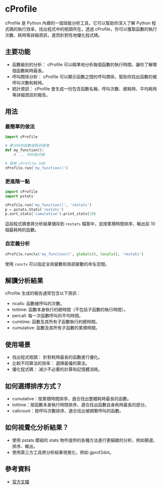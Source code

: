 # cProfile
cProfile 是 Python 內建的一個效能分析工具，它可以幫助你深入了解 Python 程式碼的執行效率，找出程式中的瓶頸所在。透過 cProfile，你可以獲取函數的執行次數、耗時等詳細資訊，進而針對性地優化程式碼。

## 主要功能
- 函數級別的分析： cProfile 可以精準地分析每個函數的執行時間，讓你了解哪個函數耗時最長。
- 呼叫關係分析： cProfile 可以顯示函數之間的呼叫關係，幫助你找出函數的被呼叫次數和耗時。
- 統計資訊： cProfile 會生成一份包含函數名稱、呼叫次數、總耗時、平均耗時等詳細資訊的報告。

## 用法

### 最簡單的做法
```py
import cProfile

# 要分析的函數或程式碼塊
def my_function():
    # ... 你的程式碼

# 使用 cProfile 分析
cProfile.run('my_function()')
```
### 更進階一點
```py
import cProfile
import pstats

cProfile.run('my_function()', 'restats')
p = pstats.Stats('restats')
p.sort_stats('cumulative').print_stats(10)
```
這段程式碼會將分析結果儲存到 `restats` 檔案中，並按累積時間排序，輸出前 10 個最耗時的函數。
### 自定義分析
```py
cProfile.runctx('my_function()', globals(), locals(), 'restats')
```
使用 `runctx` 可以指定全局變數和局部變數的命名空間。

## 解讀分析結果
cProfile 生成的報告通常包含以下資訊：
- ncalls: 函數被呼叫的次數。
- tottime: 函數本身執行的總時間（不包括子函數的執行時間）。
- percall: 每一次函數呼叫的平均時間。
- cumtime: 函數及其所有子函數執行的總時間。
- cumulative: 函數及其所有子函數的累積時間。

## 使用場景
- 找出程式瓶頸： 針對耗時最長的函數進行優化。
- 比較不同算法的效率： 選擇最優的算法。
- 優化程式碼： 減少不必要的計算和記憶體消耗。

## 如何選擇排序方式？
- cumulative：按累積時間排序，適合找出整體耗時最長的函數。
- tottime：按函數本身執行時間排序，適合找出函數自身耗時最長的部分。
- callcount：按呼叫次數排序，適合找出被頻繁呼叫的函數。

## 如何視覺化分析結果？
- 使用 pstats 模組的 stats 物件提供的各種方法進行更細緻的分析，例如篩選、排序、輸出。
- 使用第三方工具將分析結果視覺化，例如 gprof2dot。

## 參考資料
- [官方文檔](https://docs.python.org/3/library/profile.html)